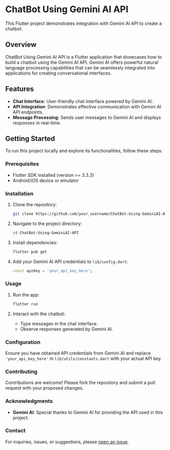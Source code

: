 # ChatBot Using Gemini AI API

This Flutter project demonstrates integration with Gemini AI API to create a chatbot.

## Overview

ChatBot Using Gemini AI API is a Flutter application that showcases how to build a chatbot using the Gemini AI API. Gemini AI offers powerful natural language processing capabilities that can be seamlessly integrated into applications for creating conversational interfaces.

## Features

- **Chat Interface**: User-friendly chat interface powered by Gemini AI.
- **API Integration**: Demonstrates effective communication with Gemini AI API endpoints.
- **Message Processing**: Sends user messages to Gemini AI and displays responses in real-time.

## Getting Started

To run this project locally and explore its functionalities, follow these steps:

### Prerequisites

- Flutter SDK installed (version >= 3.3.3)
- Android/iOS device or emulator

### Installation

1. Clone the repository:

   ```bash
   git clone https://github.com/your_username/ChatBot-Using-GeminiAI-API.git


2. Navigate to the project directory:

   ```bash
   cd ChatBot-Using-GeminiAI-API
   ```

3. Install dependencies:

   ```bash
   flutter pub get
   ```

4. Add your Gemini AI API credentials to `lib/config.dart`:

   ```dart
   const apiKey = 'your_api_key_here';
   ```

### Usage

1. Run the app:

   ```bash
   flutter run
   ```

2. Interact with the chatbot:
   - Type messages in the chat interface.
   - Observe responses generated by Gemini AI.

### Configuration

Ensure you have obtained API credentials from Gemini AI and replace `'your_api_key_here'` in `lib/utils/constants.dart` with your actual API key.

### Contributing

Contributions are welcome! Please fork the repository and submit a pull request with your proposed changes.

### Acknowledgments

- **Gemini AI**: Special thanks to Gemini AI for providing the API used in this project.

### Contact

For inquiries, issues, or suggestions, please [open an issue](https://github.com/your_username/ChatBot-Using-GeminiAI-API/issues).
```